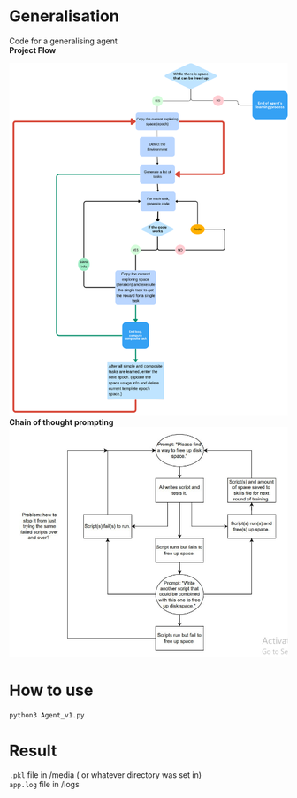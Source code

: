 # Generalisation
Code for a generalising agent<br>
**Project Flow**

![Flow Chart](flow.png)
**Chain of thought prompting**
![Flow Chart](Chain-of-Thought-prompt-jen.jpg)

# How to use
`python3 Agent_v1.py`

# Result
`.pkl` file in /media ( or whatever directory was set in)<br>
`app.log` file in /logs
